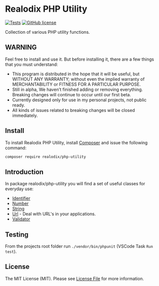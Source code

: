 <h1>Realodix PHP Utility</h1>

[![Tests](https://github.com/realodix/php-utility/actions/workflows/tests.yml/badge.svg)](https://github.com/realodix/php-utility/actions/workflows/tests.yml)
[![GitHub license](https://img.shields.io/github/license/realodix/php-utility)](https://github.com/realodix/php-utility/blob/master/LICENSE)

Collection of various PHP utility functions.


## WARNING
Feel free to install and use it. But before installing it, there are a few things that you must understand:

- This program is distributed in the hope that it will be useful, but WITHOUT ANY WARRANTY; without even the implied warranty of MERCHANTABILITY or FITNESS FOR A PARTICULAR PURPOSE.
- Still in alpha, We haven’t finished adding or removing everything. Breaking changes will continue to occur until our first beta.
- Currently designed only for use in my personal projects, not public ready.
- All kinds of issues related to breaking changes will be closed immediately.


## Install
To install Realodix PHP Utility, install [Composer](https://getcomposer.org/) and issue the following command:

```sh
composer require realodix/php-utility
```


## Introduction
In package realodix/php-utility you will find a set of useful classes for everyday use:

- [Identifier](/docs/Identifier.md)
- [Number](/docs/Number.md)
- [String](/docs/Str.md)
- [Url](/docs/Url.md) - Deal with URL's in your applications.
- [Validator](/docs/Validator.md)


## Testing
From the projects root folder run `./vendor/bin/phpunit` (VSCode Task `Run test`).


## License
The MIT License (MIT). Please see [License File](/LICENSE) for more information.
